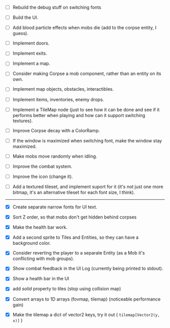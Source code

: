 
- [ ] Rebuild the debug stuff on switching fonts
- [ ] Build the UI.

- [ ] Add blood particle effects when mobs die (add to the corpse entity, I guess).
- [ ] Implement doors.
- [ ] Implement exits.
- [ ] Implement a map.
- [ ] Consider making Corpse a mob component, rather than an entity on its own.

- [ ] Implement map objects, obstacles, interactibles.
- [ ] Implement items, inventories, enemy drops.

- [ ] Implement a TileMap node (just to see how it can be done and see if it performs better when playing and how can it support switching textures).

- [ ] Improve Corpse decay with a ColorRamp.

- [ ] If the window is maximized when switching font, make the window stay maximized.
- [ ] Make mobs move randomly when idling.
- [ ] Improve the combat system.
- [ ] Improve the icon (change it).
- [ ] Add a textured tileset, and implement suport for it (it's not just one more bitmap, it's an alternative tileset for each font size, I think).

------------------------------------------------------------

- [x] Create separate narrow fonts for UI text.

- [x] Sort Z order, so that mobs don't get hidden behind corpses
- [x] Make the health bar work.
- [x] Add a second sprite to Tiles and Entities, so they can have a background color.
- [x] Consider reverting the player to a separate Entity (as a Mob it's conflicting with mob groups).

- [x] Show combat feedback in the UI Log (currently being printed to stdout).
- [x] Show a health bar in the UI
- [x] add _solid_ property to tiles (stop using collision map)

- [x] Convert arrays to 1D arrays (fovmap, tilemap) (noticeable performance gain)
- [x] Make the tilemap a dict of vector2 keys, try it out ( `tilemap[Vector2(y, x)]` )